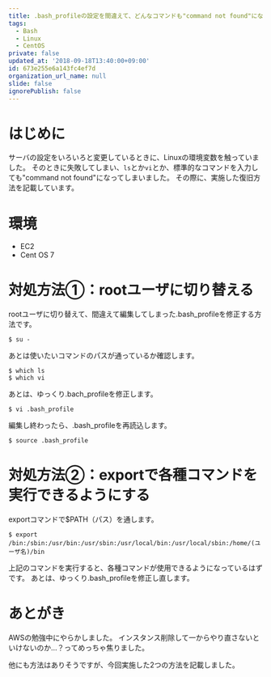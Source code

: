 ```yaml
---
title: .bash_profileの設定を間違えて、どんなコマンドも"command not found"になってしまったときの解決方法
tags:
  - Bash
  - Linux
  - CentOS
private: false
updated_at: '2018-09-18T13:40:00+09:00'
id: 673e255e6a143fc4ef7d
organization_url_name: null
slide: false
ignorePublish: false
---
```

# はじめに
サーバの設定をいろいろと変更しているときに、Linuxの環境変数を触っていました。
そのときに失敗してしまい、```ls```とか```vi```とか、標準的なコマンドを入力しても"command not found"になってしまいました。
その際に、実施した復旧方法を記載しています。

# 環境
- EC2
- Cent OS 7

# 対処方法①：rootユーザに切り替える

rootユーザに切り替えて、間違えて編集してしまった.bash_profileを修正する方法です。

```
$ su -
```

あとは使いたいコマンドのパスが通っているか確認します。

```
$ which ls
$ which vi
```

あとは、ゆっくり.bach_profileを修正します。

```
$ vi .bash_profile
```

編集し終わったら、.bash_profileを再読込します。

```
$ source .bash_profile
```

# 対処方法②：exportで各種コマンドを実行できるようにする

exportコマンドで$PATH（パス）を通します。

```
$ export /bin:/sbin:/usr/bin:/usr/sbin:/usr/local/bin:/usr/local/sbin:/home/(ユーザ名)/bin
```

上記のコマンドを実行すると、各種コマンドが使用できるようになっているはずです。
あとは、ゆっくり.bash_profileを修正し直します。

# あとがき

AWSの勉強中にやらかしました。
インスタンス削除して一からやり直さないといけないのか…？ってめっちゃ焦りました。

他にも方法はありそうですが、今回実施した2つの方法を記載しました。

